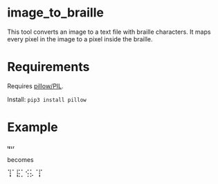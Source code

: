 # image_to_braille
This tool converts an image to a text file with braille characters. It maps every pixel in the image to a pixel inside the braille.

# Requirements
Requires [pillow/PIL](https://pypi.org/project/pillow/).

Install:
`pip3 install pillow`

# Example

![test image](\assets\images\test_image.png)

becomes

<p style="line-height: 1;">⢹⠁⡯⠁⠪⢅⠈⡏<br>⠈⠀⠉⠁⠈⠁⠀⠁</p>